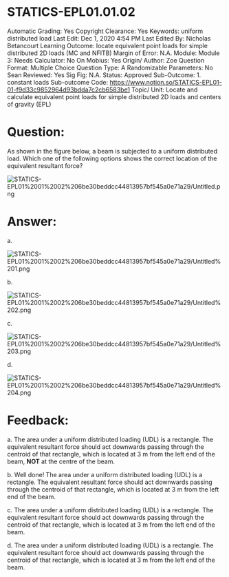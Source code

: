 # STATICS-EPL01.01.02

Automatic Grading: Yes
Copyright Clearance: Yes
Keywords: uniform distributed load
Last Edit: Dec 1, 2020 4:54 PM
Last Edited By: Nicholas Betancourt
Learning Outcome: locate equivalent point loads for simple distributed 2D loads (MC and NFITB)
Margin of Error: N.A.
Module: Module 3:
Needs Calculator: No
On Mobius: Yes
Origin/ Author: Zoe
Question Format: Multiple Choice
Question Type: A
Randomizable Parameters: No
Sean Reviewed: Yes
Sig Fig: N.A.
Status: Approved
Sub-Outcome: 1. constant loads
Sub-outcome Code: https://www.notion.so/STATICS-EPL01-01-f9d33c9852964d93bdda7c2cb6583be1
Topic/ Unit: Locate and calculate equivalent point loads for simple distributed 2D loads and centers of gravity (EPL)

# Question:

As shown in the figure below, a beam is subjected to a uniform distributed load. Which one of the following options shows the correct location of the equivalent resultant force?

![STATICS-EPL01%2001%2002%206be30beddcc44813957bf545a0e71a29/Untitled.png](STATICS-EPL01%2001%2002%206be30beddcc44813957bf545a0e71a29/Untitled.png)

# Answer:

a. 

![STATICS-EPL01%2001%2002%206be30beddcc44813957bf545a0e71a29/Untitled%201.png](STATICS-EPL01%2001%2002%206be30beddcc44813957bf545a0e71a29/Untitled%201.png)

b. 

![STATICS-EPL01%2001%2002%206be30beddcc44813957bf545a0e71a29/Untitled%202.png](STATICS-EPL01%2001%2002%206be30beddcc44813957bf545a0e71a29/Untitled%202.png)

c. 

![STATICS-EPL01%2001%2002%206be30beddcc44813957bf545a0e71a29/Untitled%203.png](STATICS-EPL01%2001%2002%206be30beddcc44813957bf545a0e71a29/Untitled%203.png)

d. 

![STATICS-EPL01%2001%2002%206be30beddcc44813957bf545a0e71a29/Untitled%204.png](STATICS-EPL01%2001%2002%206be30beddcc44813957bf545a0e71a29/Untitled%204.png)

# Feedback:

a. The area under a uniform distributed loading (UDL) is a rectangle. The equivalent resultant force should act downwards passing through the centroid of that rectangle, which is located at 3 $\text{m}$ from the left end of the beam, **NOT** at the centre of the beam. 

b. Well done! The area under a uniform distributed loading (UDL) is a rectangle. The equivalent resultant force should act downwards passing through the centroid of that rectangle, which is located at 3 $\text{m}$ from the left end of the beam. 

c. The area under a uniform distributed loading (UDL) is a rectangle. The equivalent resultant force should act downwards passing through the centroid of that rectangle, which is located at 3 $\text{m}$ from the left end of the beam. 

d. The area under a uniform distributed loading (UDL) is a rectangle. The equivalent resultant force should act downwards passing through the centroid of that rectangle, which is located at 3 $\text{m}$ from the left end of the beam.